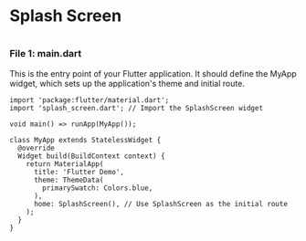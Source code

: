 # Splash Screen
#
### File 1: main.dart
This is the entry point of your Flutter application. It should define the MyApp widget, which sets up the application's theme and initial route.
```
import 'package:flutter/material.dart';
import 'splash_screen.dart'; // Import the SplashScreen widget

void main() => runApp(MyApp());

class MyApp extends StatelessWidget {
  @override
  Widget build(BuildContext context) {
    return MaterialApp(
      title: 'Flutter Demo',
      theme: ThemeData(
        primarySwatch: Colors.blue,
      ),
      home: SplashScreen(), // Use SplashScreen as the initial route
    );
  }
}
```

